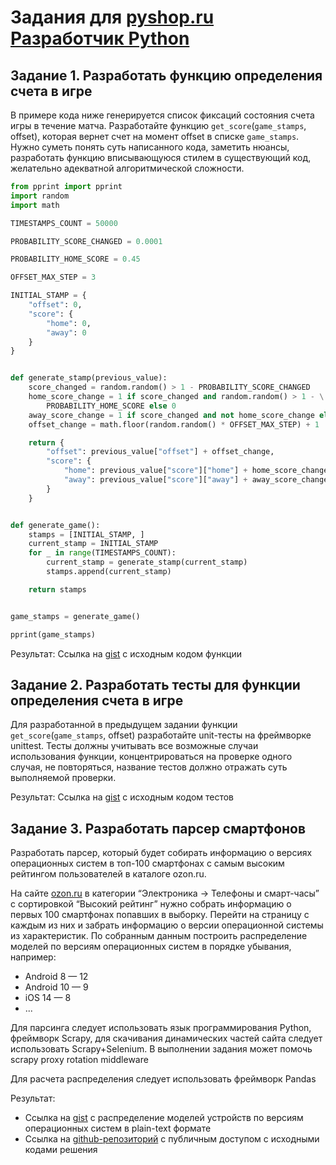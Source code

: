 # Задания для [pyshop.ru Разработчик Python](https://jl.pyshop.ru/tasks/python-dev/)

## Задание 1. Разработать функцию определения счета в игре

В примере кода ниже генерируется список фиксаций состояния счета игры в течение матча.
Разработайте функцию `get_score`(`game_stamps`, offset), которая вернет счет на момент offset в списке `game_stamps`.
Нужно суметь понять суть написанного кода, заметить нюансы, разработать функцию вписывающуюся стилем в существующий код, желательно адекватной алгоритмической сложности.

```python
from pprint import pprint
import random
import math

TIMESTAMPS_COUNT = 50000

PROBABILITY_SCORE_CHANGED = 0.0001

PROBABILITY_HOME_SCORE = 0.45

OFFSET_MAX_STEP = 3

INITIAL_STAMP = {
    "offset": 0,
    "score": {
        "home": 0,
        "away": 0
    }
}


def generate_stamp(previous_value):
    score_changed = random.random() > 1 - PROBABILITY_SCORE_CHANGED
    home_score_change = 1 if score_changed and random.random() > 1 - \
        PROBABILITY_HOME_SCORE else 0
    away_score_change = 1 if score_changed and not home_score_change else 0
    offset_change = math.floor(random.random() * OFFSET_MAX_STEP) + 1

    return {
        "offset": previous_value["offset"] + offset_change,
        "score": {
            "home": previous_value["score"]["home"] + home_score_change,
            "away": previous_value["score"]["away"] + away_score_change
        }
    }


def generate_game():
    stamps = [INITIAL_STAMP, ]
    current_stamp = INITIAL_STAMP
    for _ in range(TIMESTAMPS_COUNT):
        current_stamp = generate_stamp(current_stamp)
        stamps.append(current_stamp)

    return stamps


game_stamps = generate_game()

pprint(game_stamps)
```

Результат: Ссылка на [gist](https://gist.github.com/shamilbi/02839e815459c0bce37601c5ecc252ec) с исходным кодом функции

## Задание 2. Разработать тесты для функции определения счета в игре

Для разработанной в предыдущем задании функции `get_score`(`game_stamps`, offset) разработайте unit-тесты на фреймворке unittest.
Тесты должны учитывать все возможные случаи использования функции, концентрироваться на проверке одного случая,
не повторяться, название тестов должно отражать суть выполняемой проверки.

Результат: Ссылка на [gist](https://gist.github.com/shamilbi/466507a7c281f519998b00952042a976) с исходным кодом тестов

## Задание 3. Разработать парсер смартфонов

Разработать парсер, который будет собирать информацию о версиях операционных систем в топ-100 смартфонах
с самым высоким рейтингом пользователей в каталоге ozon.ru.

На сайте [ozon.ru](https://www.ozon.ru/category/telefony-i-smart-chasy-15501/?sorting=rating)
в категории “Электроника -> Телефоны и смарт-часы” с сортировкой “Высокий рейтинг”
нужно собрать информацию о первых 100 смартфонах попавших в выборку.
Перейти на страницу с каждым из них и забрать информацию о версии операционной системы из характеристик.
По собранным данным построить распределение моделей по версиям операционных систем в порядке убывания, например:
* Android 8 — 12
* Android 10 — 9
* iOS 14 — 8
* ...

Для парсинга следует использовать язык программирования Python, фреймворк Scrapy,
для скачивания динамических частей сайта следует использовать Scrapy+Selenium.
В выполнении задания может помочь scrapy proxy rotation middleware

Для расчета распределения следует использовать фреймворк Pandas

Результат:
* Ссылка на [gist](https://gist.github.com/) с распределение моделей устройств по версиям операционных систем в plain-text формате
* Ссылка на [github-репозиторий](https://github.com/shamilbi/edu_pyshop) с публичным доступом с исходными кодами решения
